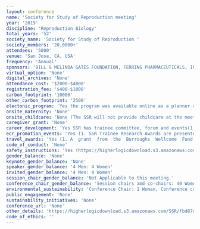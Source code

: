 ```yaml
---
layout: conference 
name: 'Society for Study of Reproduction meeting'
year: '2019'
discipline: 'Reproduction Biology'
total_years: '52'
society_name: 'Society for Study of Reproduction '
society_members: '20,0000+'
attendees: '5000'
venue: 'San Jose, CA, USA'
frequency: 'Annual'
sponsors: 'BILL & MELINDA GATES FOUNDATION, FERRING PHARMACEUTICALS, INC., NATIONAL INSTITUTES OF HEALTH - EUNICE KENNEDY SHRIVER NATIONAL INSTITUTE OF CHILD HEALTH AND HUMAN DEVELOPMENT, NATIONAL INSTITUTES OF HEALTH - NATIONAL INSTITUTE OF ENVIRONMENTAL HEALTH SCIENCES, MARCH OF DIMES, CReATe Fertility Centre, IVF Hong Kong /IVF Worldwide, BURROUGHS WELLCOME FUND, VIRENDRA B. MAHESH NEW INVESTIGATOR ENDOWMENT FUND, USDA NATIONAL INSTITUTES OF FOOD & AGRICULTURE, LALOR FOUNDATION'
virtual_option: 'None'
digital_archives: 'None'
attendance_cost: '$2000-$4000'
registration_fee: '$400-$1000'
carbon_footprint: '10000'
other_carbon_footprint: '2500'
electonic_program: 'Yes the program was available online as a planner and a .pdf file.'
onsite_maternity: 'None'
onsite_childcare: 'None (The SSR will not provide childcare at the meeting. However, the Ottawa Tourism recommends using Nannies on Call to arrange childcare on your own. https://nanniesoncall.com/ )'
caregiver_grant: 'None'
career_development: 'Yes SSR has trainee committee, forum and events(1.TRAINEE/MENTOR LUNCHEON 2. CAREER CONSULTATION CENTER 3. Diversity Symposium Lunch 4. NICHD PRE-MEETING WORKSHOP:NIH Support for Typical and Non-typical Career Trajectories: Getting to Where You Want to Be  5. PRE-MEETING MEDIA TRAINING WORKSHOP: Does speaking with the media make you break out in a cold sweat?  6. SCIENCE COMMUNICATION POST-MEETING WORKSHOPS  7. Searching, Applying, Interviewing, and Negotiating for Your First Job  8. NIH and CIHR Support for Typical and Non-typical Career Trajectories: Getting To Where You Want to Be  9. Trainee - Diversity Lunch 10. Progressive Lunch with Industry  10. Career Consultation Center)'
ecr_promotion_events: 'Yes (1. SSR Trainee Research Awards are presented to the best oral and poster presen-tations by SSR Trainee members at the Annual Meeting as evaluated by the SSR Awards Committee. From these finalists, the Awards Committee selects First (USD $500), Second (USD $300), and Third (USD $200) prizes to be awarded to the three best poster and three best oral presentations 2. LALOR FOUNDATION MERIT AWARDS 3. USDA NIFA-AFRI MERIT AWARDS)'
travel_awards: 'Yes (1. A  grant  from  the  Burroughs  Wellcome  Fund  provides  travel  fellowships  for  under-represented minority trainees and junior faculty from the US and Canada to enable their participation in the SSR Annual Meeting. The fellowship includes reimbursement of meeting registration; up to USD $1,200 for housing, food, and travel expenses; and complimentary SSR Membership through the next calendar year. 2. Burroughs Wellcome Fund Travel Fellowships for Underrepresented Trainees and Junior Faculty)'
code_of_conduct: 'None'
safety_instructions: 'Yes (https://higherlogicdownload.s3.amazonaws.com/SSR/fbd87d69-d53f-458a-8220-829febdf990b/UploadedImages/Web_Version_SSR_52nd_2019_Annual_Meeting_Final_Program_WEB_062519_2.pdf)'
gender_balance: 'None'
keynote_gender_balance: 'None'
speaker_gender_balance: '4 Men: 4 Women'
invited_gender_balance: '4 Men: 4 Women'
session_chair_gender_balance: 'Not Applicable to this meeting.'
conference_chair_gender_balance: 'Session chairs amd co-chairs: 40 Women: 18 Men'
environmental_sustainability: 'Conference Chair: 1 Woman, Conference committee co-chairs: 2 Men, Program Committee: 14 Men: 15 Women'
public_engagement: 'None'
sustainability_initiatives: 'None'
conference_url: 'None'
other_details: 'https://higherlogicdownload.s3.amazonaws.com/SSR/fbd87d69-d53f-458a-8220-829febdf990b/UploadedImages/Web_Version_SSR_52nd_2019_Annual_Meeting_Final_Program_WEB_062519_2.pdf'
code_of_ethics: ''
---
```

